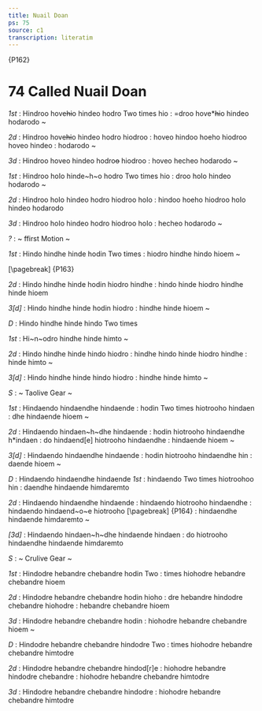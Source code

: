 ```yaml
---
title: Nuail Doan
ps: 75
source: c1
transcription: literatim
---
```


{P162}

# 74 Called Nuail Doan

_1st_
: Hindroo hove~~hi~~o hindeo hodro Two times hio
: =droo hove\*~~hi~~o hindeo hodarodo \~

_2d_
: Hindroo hove~~hi~~o hindeo hodro hiodroo
: hoveo hindoo hoeho hiodroo hoveo hindeo
: hodarodo \~

_3d_
: Hindroo hoveo hindeo hodro~~o~~ hiodroo
: hoveo hecheo hodarodo \~

_1st_
: Hindroo hoIo hinde~h~o hodro Two times hio
: droo hoIo hindeo hodarodo \~

_2d_
: Hindroo hoIo hindeo hodro hiodroo hoIo
: hindoo hoeho hiodroo hoIo hindeo hodarodo

_3d_
: Hindroo hoIo hindeo hodro hiodroo hoIo
: hecheo hodarodo \~

_?_
: \~ ffirst Motion \~

_1st_
: Hindo hindhe hinde hodin Two times
: hiodro hindhe hindo hioem \~

[\pagebreak]
{P163}

_2d_
: Hindo hindhe hinde hodin hiodro hindhe
: hindo hinde hiodro hindhe hinde hioem

_3\[d\]_
: Hindo hindhe hinde hodin hiodro
: hindhe hinde hioem \~

_D_
: Hindo hindhe hinde hindo Two times

_1st_
: Hi~n~odro hindhe hinde himto \~

_2d_
: Hindo hindhe hinde hindo hiodro
: hindhe hindo hinde hiodro hindhe
: hinde himto \~

_3\[d\]_
: Hindo hindhe hinde hindo hiodro
: hindhe hinde himto \~

_S_
: \~ Taolive Gear \~

_1st_
: Hindaendo hindaendhe hindaende
: hodin Two times hiotrooho hindaen
: dhe hindaende hioem \~

_2d_
: Hindaendo hindaen~h~dhe hindaende
: hodin hiotrooho hindaendhe h\*indaen
: do hindaend\[e\] hiotrooho hindaendhe
: hindaende hioem \~

_3\[d\]_
: Hindaendo hindaendhe hindaende
: hodin hiotrooho hindaendhe hin
: daende hioem \~

_D_
: Hindaendo hindaendhe hindaende
_1st_
: hindaendo Two times hiotroohoo hin
: daendhe hindaende himdaremto

_2d_
: Hindaendo hindaendhe hindaende
: hindaendo hiotrooho hindaendhe
: hindaendo hindaend~o~e hiotrooho
[\pagebreak]
{P164}
: hindaendhe hindaende himdaremto \~

_\[3d\]_
: Hindaendo hindaen~h~dhe hindaende hindaen
: do hiotrooho hindaendhe hindaende himdaremto

_S_
: \~ Crulive Gear \~

_1st_
: Hindodre hebandre chebandre hodin Two
: times hiohodre hebandre chebandre hioem

_2d_
: Hindodre hebandre chebandre hodin hioho
: dre hebandre hindodre chebandre hiohodre
: hebandre chebandre hioem

_3d_
: Hindodre hebandre chebandre hodin
: hiohodre hebandre chebandre hioem \~

_D_
: Hindodre hebandre chebandre hindodre Two
: times hiohodre hebandre chebandre himtodre

_2d_
: Hindodre hebandre chebandre hindod\[r\]e
: hiohodre hebandre hindodre chebandre
: hiohodre hebandre chebandre himtodre

_3d_
: Hindodre hebandre chebandre hindodre
: hiohodre hebandre chebandre himtodre

